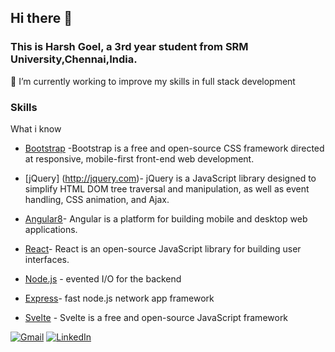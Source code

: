 ## Hi there 👋
### This is Harsh Goel, a 3rd year student from SRM University,Chennai,India.
🔭 I’m currently working to improve my skills in full stack development

### Skills
What i know 
* [Bootstrap](https://getbootstrap.com) -Bootstrap is a free and open-source CSS framework directed at responsive, mobile-first front-end web development.
* [jQuery] (http://jquery.com)- jQuery is a JavaScript library designed to simplify HTML DOM tree traversal and manipulation, as well as event handling, CSS animation, and Ajax.
* [Angular8](https://angular.io/)- Angular is a platform for building mobile and desktop web applications.
* [React](https://reactjs.org/)- React is an open-source JavaScript library for building user interfaces.
* [Node.js](http://nodejs.org) - evented I/O for the backend
* [Express](http://expressjs.com)- fast node.js network app framework

* [Svelte](https://svelte.dev/) - Svelte is a free and open-source JavaScript framework


<a href="mailto:x@harshgoel.me"><img src="https://img.shields.io/badge/-Gmail-c14438?style=flat-square&logo=Gmail&logoColor=white&link=mailto:x@harshgoel.me" alt="Gmail"></a>
<a href="https://www.linkedin.com/in/harshgoel05/"><img src="https://img.shields.io/badge/LinkedIn-%230077B5.svg?&style=flat-square&logo=linkedin&logoColor=white" alt="LinkedIn"></a>
